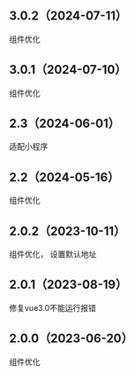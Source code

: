 ## 3.0.2（2024-07-11）
组件优化
## 3.0.1（2024-07-10）
组件优化
## 2.3（2024-06-01）
适配小程序
## 2.2（2024-05-16）
组件优化
## 2.0.2（2023-10-11）
组件优化， 设置默认地址
## 2.0.1（2023-08-19）
修复vue3.0不能运行报错
## 2.0.0（2023-06-20）
组件优化
